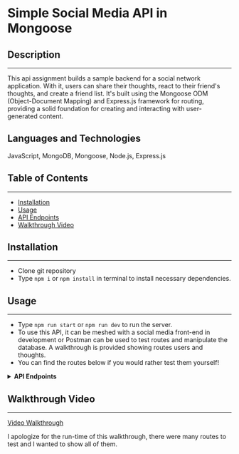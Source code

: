 # Simple Social Media API in Mongoose

## Description
---
This api assignment builds a sample backend for a social network application. With it, users can share their thoughts, react to their friend's thoughts, and create a friend list. It's built using the Mongoose ODM (Object-Document Mapping) and Express.js framework for routing, providing a solid foundation for creating and interacting with user-generated content.
## Languages and Technologies
JavaScript, MongoDB, Mongoose, Node.js, Express.js

## Table of Contents
---
- [Installation](#installation)
- [Usage](#usage)
- [API Endpoints](#api-endpoints)
- [Walkthrough Video](#walkthrough-video)
    

## Installation
---
- Clone git repository
- Type `npm i` or  `npm install` in terminal to install necessary dependencies.

## Usage
---
- Type `npm run start` or `npm run dev` to run the server.
- To use this API, it can be meshed with a social media front-end in development or Postman can be used to test routes and manipulate the database. A walkthrough is provided showing routes users and thoughts.
- You can find the routes below if you would rather test them yourself!

<details id="api-endpoints">
<summary> <b>API Endpoints </b></summary>
Users:

- GET http://localhost:3001/api/users Get a list of all users.
- GET http://localhost:3001/api/users/:id Get a single user by ID.
- POST http://localhost:3001/api/users Create a new user.
- PUT http://localhost:3001/api/users/:id Update user information.
- DELETE http://localhost:3001/api/users/:id Delete a user account.

Friendships:

- POST http://localhost:3001/api/users/:userId/friends/:friendId Add a friend.
- DELETE http://localhost:3001/api/users/:userId/friends/:friendId Remove a friend.

Thoughts:

- GET http://localhost:3001/api/thoughts Get a list of all thoughts.
- GET http://localhost:3001/api/thoughts/:id Get a single thought by ID.
- POST http://localhost:3001/api/thoughts Post a new thought.
- PUT http://localhost:3001/api/thoughts/:id Update a thought.
- DELETE http://localhost:3001/api/thoughts/:id Delete a thought.

Reactions:

- POST http://localhost:3001/api/thoughts/:thoughtId/reactions Add a reaction to a thought.
- DELETE http://localhost:3001/api/thoughts/:thoughtId/reactions/:reactionId Delete a reaction from a thought.

</details>


## Walkthrough Video
---
[Video Walkthrough](https://drive.google.com/file/d/1G2hmPIxVBK_7mCZXRlkF3vsEutzJWj3t/view)

I apologize for the run-time of this walkthrough, there were many routes to test and I wanted to show all of them.
